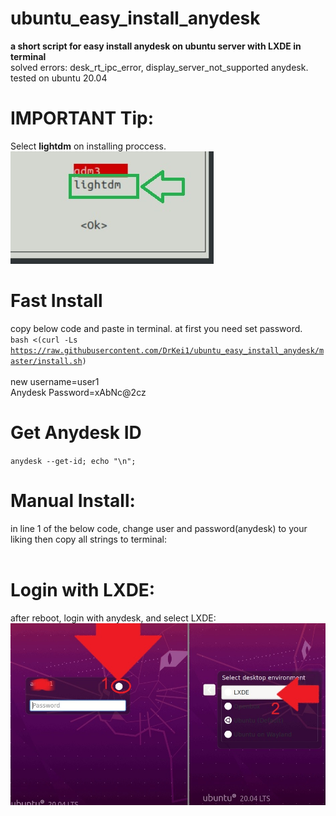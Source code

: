 # ubuntu_easy_install_anydesk
<b>a short script for easy install anydesk on ubuntu server with LXDE in terminal</b><br>
solved errors:
desk_rt_ipc_error, display_server_not_supported anydesk.<br>
tested on ubuntu 20.04

# IMPORTANT Tip:
Select <b>lightdm</b> on installing proccess.<br>
<img src="https://github.com/DrKei1/ubuntu_easy_install_anydesk/blob/main/select-lightdm.jpg?raw=true">

# Fast Install
copy below code and paste in terminal. at first you need set password.<br>
<code>bash <(curl -Ls https://raw.githubusercontent.com/DrKei1/ubuntu_easy_install_anydesk/master/install.sh)</code><br>
<br>
new username=user1<br>
Anydesk Password=xAbNc@2cz<br>

# Get Anydesk ID
<code>anydesk --get-id; echo "\n";</code><br>
# Manual Install: 
in line 1 of the below code, change user and password(anydesk) to your liking then copy all strings to terminal:<br><br>




# Login with LXDE:
after reboot, login with anydesk, and select LXDE:<br>
<img src="https://github.com/DrKei1/ubuntu_easy_install_anydesk/blob/main/anydesk-set-lxde.jpg?raw=true">


